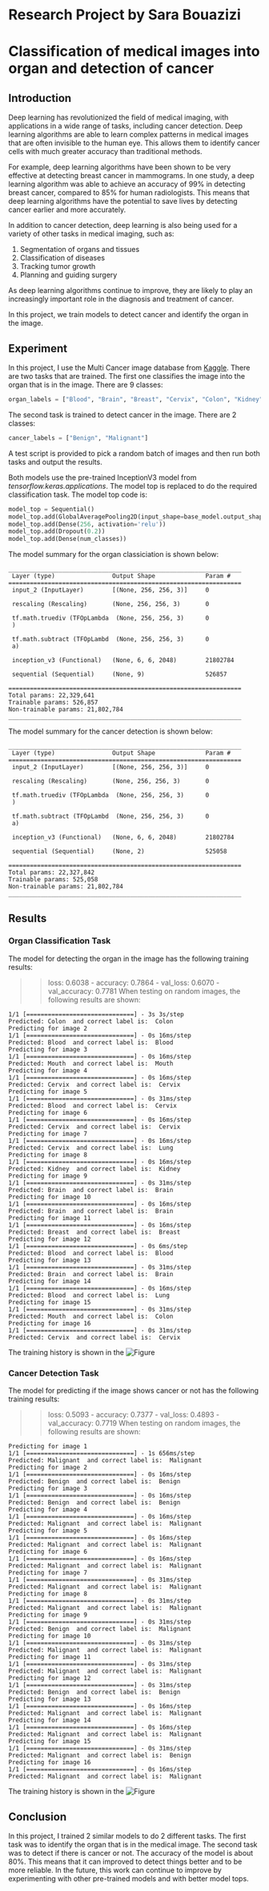 # Research Project by Sara Bouazizi
# Classification of medical images into organ and detection of cancer

## Introduction

Deep learning has revolutionized the field of medical imaging, with applications in a wide range of tasks, including cancer detection. Deep learning algorithms are able to learn complex patterns in medical images that are often invisible to the human eye. This allows them to identify cancer cells with much greater accuracy than traditional methods.

For example, deep learning algorithms have been shown to be very effective at detecting breast cancer in mammograms. In one study, a deep learning algorithm was able to achieve an accuracy of 99% in detecting breast cancer, compared to 85% for human radiologists. This means that deep learning algorithms have the potential to save lives by detecting cancer earlier and more accurately.

In addition to cancer detection, deep learning is also being used for a variety of other tasks in medical imaging, such as:

1. Segmentation of organs and tissues
2. Classification of diseases
3. Tracking tumor growth
4. Planning and guiding surgery

As deep learning algorithms continue to improve, they are likely to play an increasingly important role in the diagnosis and treatment of cancer.

In this project, we train models to detect cancer and identify the organ in the image.

## Experiment

In this project, I use the Multi Cancer image database from [Kaggle](https://www.kaggle.com/datasets/obulisainaren/multi-cancer).
There are two tasks that are trained. The first one classifies the image into the organ that is in the image. There are 9 classes: 
```python
organ_labels = ["Blood", "Brain", "Breast", "Cervix", "Colon", "Kidney", "Lung", "Lymph", "Mouth"]
```

The second task is trained to detect cancer in the image. There are 2 classes:
```python
cancer_labels = ["Benign", "Malignant"]
```

A test script is provided to pick a random batch of images and then run both tasks and output the results.

Both models use the pre-trained InceptionV3 model from *tensorflow.keras.applications*.
The model top is replaced to do the required classification task. The model top code is:
```python
model_top = Sequential()
model_top.add(GlobalAveragePooling2D(input_shape=base_model.output_shape[1:], data_format=None)),
model_top.add(Dense(256, activation='relu'))
model_top.add(Dropout(0.2))
model_top.add(Dense(num_classes))
```

The model summary for the organ classiciation is shown below:
```
_________________________________________________________________
 Layer (type)                Output Shape              Param #
=================================================================
 input_2 (InputLayer)        [(None, 256, 256, 3)]     0

 rescaling (Rescaling)       (None, 256, 256, 3)       0

 tf.math.truediv (TFOpLambda  (None, 256, 256, 3)      0
 )

 tf.math.subtract (TFOpLambd  (None, 256, 256, 3)      0
 a)

 inception_v3 (Functional)   (None, 6, 6, 2048)        21802784

 sequential (Sequential)     (None, 9)                 526857

=================================================================
Total params: 22,329,641
Trainable params: 526,857
Non-trainable params: 21,802,784
_________________________________________________________________
```

The model summary for the cancer detection is shown below:
```
_________________________________________________________________
 Layer (type)                Output Shape              Param #
=================================================================
 input_2 (InputLayer)        [(None, 256, 256, 3)]     0

 rescaling (Rescaling)       (None, 256, 256, 3)       0

 tf.math.truediv (TFOpLambda  (None, 256, 256, 3)      0
 )

 tf.math.subtract (TFOpLambd  (None, 256, 256, 3)      0
 a)

 inception_v3 (Functional)   (None, 6, 6, 2048)        21802784

 sequential (Sequential)     (None, 2)                 525058

=================================================================
Total params: 22,327,842
Trainable params: 525,058
Non-trainable params: 21,802,784
_________________________________________________________________
```

## Results

### Organ Classification Task

The model for detecting the organ in the image has the following training results:
>> loss: 0.6038 - accuracy: 0.7864 - val_loss: 0.6070 - val_accuracy: 0.7781
When testing on random images, the following results are shown:
```
1/1 [==============================] - 3s 3s/step
Predicted: Colon  and correct label is:  Colon
Predicting for image 2
1/1 [==============================] - 0s 16ms/step
Predicted: Blood  and correct label is:  Blood
Predicting for image 3
1/1 [==============================] - 0s 16ms/step
Predicted: Mouth  and correct label is:  Mouth
Predicting for image 4
1/1 [==============================] - 0s 16ms/step
Predicted: Cervix  and correct label is:  Cervix
Predicting for image 5
1/1 [==============================] - 0s 31ms/step
Predicted: Blood  and correct label is:  Cervix
Predicting for image 6
1/1 [==============================] - 0s 16ms/step
Predicted: Cervix  and correct label is:  Cervix
Predicting for image 7
1/1 [==============================] - 0s 16ms/step
Predicted: Cervix  and correct label is:  Lung
Predicting for image 8
1/1 [==============================] - 0s 16ms/step
Predicted: Kidney  and correct label is:  Kidney
Predicting for image 9
1/1 [==============================] - 0s 31ms/step
Predicted: Brain  and correct label is:  Brain
Predicting for image 10
1/1 [==============================] - 0s 16ms/step
Predicted: Brain  and correct label is:  Brain
Predicting for image 11
1/1 [==============================] - 0s 16ms/step
Predicted: Breast  and correct label is:  Breast
Predicting for image 12
1/1 [==============================] - 0s 6ms/step
Predicted: Blood  and correct label is:  Blood
Predicting for image 13
1/1 [==============================] - 0s 31ms/step
Predicted: Brain  and correct label is:  Brain
Predicting for image 14
1/1 [==============================] - 0s 16ms/step
Predicted: Blood  and correct label is:  Lung
Predicting for image 15
1/1 [==============================] - 0s 31ms/step
Predicted: Mouth  and correct label is:  Colon
Predicting for image 16
1/1 [==============================] - 0s 31ms/step
Predicted: Cervix  and correct label is:  Cervix
```
The training history is shown in the ![Figure](Results/rp_organ_history.png "Organ Classification")


### Cancer Detection Task
The model for predicting if the image shows cancer or not has the following training results:
>> loss: 0.5093 - accuracy: 0.7377 - val_loss: 0.4893 - val_accuracy: 0.7719
When testing on random images, the following results are shown:
```
Predicting for image 1
1/1 [==============================] - 1s 656ms/step
Predicted: Malignant  and correct label is:  Malignant
Predicting for image 2
1/1 [==============================] - 0s 16ms/step
Predicted: Benign  and correct label is:  Benign
Predicting for image 3
1/1 [==============================] - 0s 16ms/step
Predicted: Benign  and correct label is:  Benign
Predicting for image 4
1/1 [==============================] - 0s 16ms/step
Predicted: Malignant  and correct label is:  Malignant
Predicting for image 5
1/1 [==============================] - 0s 16ms/step
Predicted: Malignant  and correct label is:  Malignant
Predicting for image 6
1/1 [==============================] - 0s 16ms/step
Predicted: Malignant  and correct label is:  Malignant
Predicting for image 7
1/1 [==============================] - 0s 31ms/step
Predicted: Malignant  and correct label is:  Malignant
Predicting for image 8
1/1 [==============================] - 0s 31ms/step
Predicted: Malignant  and correct label is:  Malignant
Predicting for image 9
1/1 [==============================] - 0s 31ms/step
Predicted: Benign  and correct label is:  Malignant
Predicting for image 10
1/1 [==============================] - 0s 31ms/step
Predicted: Malignant  and correct label is:  Malignant
Predicting for image 11
1/1 [==============================] - 0s 31ms/step
Predicted: Malignant  and correct label is:  Malignant
Predicting for image 12
1/1 [==============================] - 0s 31ms/step
Predicted: Benign  and correct label is:  Benign
Predicting for image 13
1/1 [==============================] - 0s 16ms/step
Predicted: Malignant  and correct label is:  Malignant
Predicting for image 14
1/1 [==============================] - 0s 16ms/step
Predicted: Malignant  and correct label is:  Malignant
Predicting for image 15
1/1 [==============================] - 0s 31ms/step
Predicted: Malignant  and correct label is:  Benign
Predicting for image 16
1/1 [==============================] - 0s 16ms/step
Predicted: Malignant  and correct label is:  Malignant
``` 

The training history is shown in the ![Figure](Results/rp_cancer_history.png "Cancer Detection")

## Conclusion

In this project, I trained 2 similar models to do 2 different tasks. The first task was to identify the organ that is in the medical image. The second task was to detect if there is cancer or not. The accuracy of the model is about 80%. This means that it can improved to detect things better and to be more reliable. In the future, this work can continue to improve by experimenting with other pre-trained models and with better model tops. 
